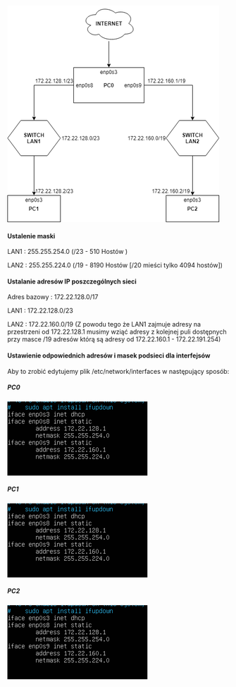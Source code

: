![alt text](https://github.com/Novachi/Sieci-Komputerowe/blob/master/zadanie-1/zadanie1.png "Rysunek")

#### Ustalenie maski
LAN1 : 255.255.254.0 (/23 - 510 Hostów )

LAN2 : 255.255.224.0 (/19 - 8190 Hostów [/20 mieści tylko 4094 hostów])

#### Ustalanie adresów IP poszczególnych sieci
Adres bazowy : 172.22.128.0/17

LAN1 : 172.22.128.0/23

LAN2 : 172.22.160.0/19 (Z powodu tego że LAN1 zajmuje adresy na przestrzeni od 172.22.128.1 musimy wziąć adresy z kolejnej puli dostępnych przy masce /19 adresów którą są adresy od 172.22.160.1 - 172.22.191.254)

#### Ustawienie odpowiednich adresów i masek podsieci dla interfejsów
Aby to zrobić edytujemy plik /etc/network/interfaces w następujący sposób:

##### PC0
![alt text](https://github.com/Novachi/Sieci-Komputerowe/blob/master/zadanie-1/ipConfigPC0.PNG "PC0")

##### PC1
![alt text](https://github.com/Novachi/Sieci-Komputerowe/blob/master/zadanie-1/ipConfigPC0.PNG "PC0")

##### PC2
![alt text](https://github.com/Novachi/Sieci-Komputerowe/blob/master/zadanie-1/ipConfigPC0.PNG "PC0")
